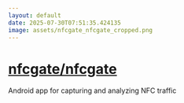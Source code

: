 ```yaml
---
layout: default
date: 2025-07-30T07:51:35.424135
image: assets/nfcgate_nfcgate_cropped.png
---
```


# [nfcgate/nfcgate](https://github.com/nfcgate/nfcgate)

Android app for capturing and analyzing NFC traffic
